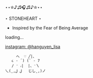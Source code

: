 
⋆⋆✮♪♫🎧♫♪✮⋆⋆

⋆ STONEHEART ⋆
- Inspired by the Fear of Being Average


loading...

[instagram: @hanguyen_lisa](https://instagram.com/hanguyen_lisa)  


         へ  ♡ ╱|、
       ૮ - ՛) (` - 7
       / ⁻ ៸|  |、⁻〵
    乀(ˍ,ل ل   じしˍ,)ノ


